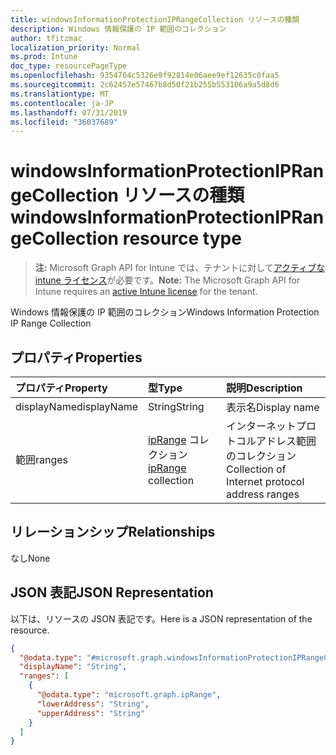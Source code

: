 ```yaml
---
title: windowsInformationProtectionIPRangeCollection リソースの種類
description: Windows 情報保護の IP 範囲のコレクション
author: tfitzmac
localization_priority: Normal
ms.prod: Intune
doc_type: resourcePageType
ms.openlocfilehash: 9354704c5326e9f92814e06aee9ef12635c0faa5
ms.sourcegitcommit: 2c62457e57467b8d50f21b255b553106a9a5d8d6
ms.translationtype: MT
ms.contentlocale: ja-JP
ms.lasthandoff: 07/31/2019
ms.locfileid: "36037689"
---
```

# <a name="windowsinformationprotectioniprangecollection-resource-type"></a><span data-ttu-id="58237-103">windowsInformationProtectionIPRangeCollection リソースの種類</span><span class="sxs-lookup"><span data-stu-id="58237-103">windowsInformationProtectionIPRangeCollection resource type</span></span>

> <span data-ttu-id="58237-104">**注:** Microsoft Graph API for Intune では、テナントに対して[アクティブな intune ライセンス](https://go.microsoft.com/fwlink/?linkid=839381)が必要です。</span><span class="sxs-lookup"><span data-stu-id="58237-104">**Note:** The Microsoft Graph API for Intune requires an [active Intune license](https://go.microsoft.com/fwlink/?linkid=839381) for the tenant.</span></span>

<span data-ttu-id="58237-105">Windows 情報保護の IP 範囲のコレクション</span><span class="sxs-lookup"><span data-stu-id="58237-105">Windows Information Protection IP Range Collection</span></span>

## <a name="properties"></a><span data-ttu-id="58237-106">プロパティ</span><span class="sxs-lookup"><span data-stu-id="58237-106">Properties</span></span>
|<span data-ttu-id="58237-107">プロパティ</span><span class="sxs-lookup"><span data-stu-id="58237-107">Property</span></span>|<span data-ttu-id="58237-108">型</span><span class="sxs-lookup"><span data-stu-id="58237-108">Type</span></span>|<span data-ttu-id="58237-109">説明</span><span class="sxs-lookup"><span data-stu-id="58237-109">Description</span></span>|
|:---|:---|:---|
|<span data-ttu-id="58237-110">displayName</span><span class="sxs-lookup"><span data-stu-id="58237-110">displayName</span></span>|<span data-ttu-id="58237-111">String</span><span class="sxs-lookup"><span data-stu-id="58237-111">String</span></span>|<span data-ttu-id="58237-112">表示名</span><span class="sxs-lookup"><span data-stu-id="58237-112">Display name</span></span>|
|<span data-ttu-id="58237-113">範囲</span><span class="sxs-lookup"><span data-stu-id="58237-113">ranges</span></span>|<span data-ttu-id="58237-114">[ipRange](../resources/intune-mam-iprange.md) コレクション</span><span class="sxs-lookup"><span data-stu-id="58237-114">[ipRange](../resources/intune-mam-iprange.md) collection</span></span>|<span data-ttu-id="58237-115">インターネットプロトコルアドレス範囲のコレクション</span><span class="sxs-lookup"><span data-stu-id="58237-115">Collection of Internet protocol address ranges</span></span>|

## <a name="relationships"></a><span data-ttu-id="58237-116">リレーションシップ</span><span class="sxs-lookup"><span data-stu-id="58237-116">Relationships</span></span>
<span data-ttu-id="58237-117">なし</span><span class="sxs-lookup"><span data-stu-id="58237-117">None</span></span>

## <a name="json-representation"></a><span data-ttu-id="58237-118">JSON 表記</span><span class="sxs-lookup"><span data-stu-id="58237-118">JSON Representation</span></span>
<span data-ttu-id="58237-119">以下は、リソースの JSON 表記です。</span><span class="sxs-lookup"><span data-stu-id="58237-119">Here is a JSON representation of the resource.</span></span>
<!-- {
  "blockType": "resource",
  "@odata.type": "microsoft.graph.windowsInformationProtectionIPRangeCollection"
}
-->
``` json
{
  "@odata.type": "#microsoft.graph.windowsInformationProtectionIPRangeCollection",
  "displayName": "String",
  "ranges": [
    {
      "@odata.type": "microsoft.graph.ipRange",
      "lowerAddress": "String",
      "upperAddress": "String"
    }
  ]
}
```



